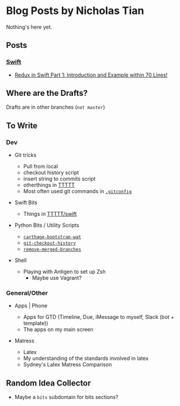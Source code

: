 # Blog Posts by Nicholas Tian

Nothing's here yet.


## Posts

### [Swift](./swift/)
  - [Redux in Swift Part 1: Introduction and Example within 70 Lines!](./swift/redux-in-swift-pt-1.md)

## Where are the Drafts?

Drafts are in other branches (`not master`)

## To Write

### Dev

- Git tricks
  - Pull from local
  - checkout history script
  - insert string to commits script
  - otherthings in [TTTTT](https://github.com/NicholasTD07/TTTTT)
  - Most often used git commands in [`.gitconfig`](https://github.com/NicholasTD07/dotfiles/blob/master/.gitconfig)
  
- Swift Bits
  - Things in [TTTTT/swift](https://github.com/NicholasTD07/TTTTT/tree/master/swift-experiments)

- Python Bits / Utility Scripts
  - [`carthage-bootstrap-wat`](https://github.com/NicholasTD07/dotfiles/blob/master/bin/bootstrap-wat)
  - [`git-checkout-history`](https://github.com/NicholasTD07/dotfiles/blob/master/bin/checkout-history)
  - [`remove-merged-branches`](https://github.com/NicholasTD07/dotfiles/blob/master/bin/remove-merged-branches.py)

- Shell
  - Playing with Antigen to set up Zsh
    - Maybe use Vagrant?
 
### General/Other

- Apps | Phone
  - Apps for GTD (Timeline, Due, iMessage to myself, Slack (bot + template))
  - The apps on my main screen

- Matress
  - Latex
  - My understanding of the standards involved in latex
  - Sydney's Latex Matress Comparison
  
## Random Idea Collector

- Maybe a `bits` subdomain for <language> bits sections?
